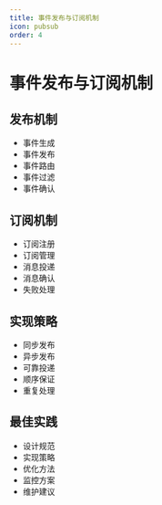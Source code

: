 ```yaml
---
title: 事件发布与订阅机制
icon: pubsub
order: 4
---
```


# 事件发布与订阅机制

## 发布机制
- 事件生成
- 事件发布
- 事件路由
- 事件过滤
- 事件确认

## 订阅机制
- 订阅注册
- 订阅管理
- 消息投递
- 消息确认
- 失败处理

## 实现策略
- 同步发布
- 异步发布
- 可靠投递
- 顺序保证
- 重复处理

## 最佳实践
- 设计规范
- 实现策略
- 优化方法
- 监控方案
- 维护建议
